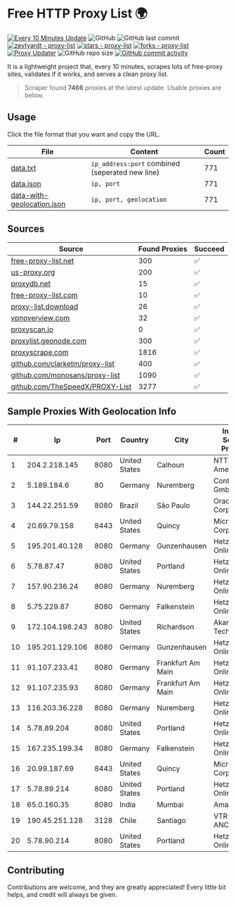 
# Free HTTP Proxy List 🌍

[![Every 10 Minutes Update](https://github.com/mertguvencli/http-proxy-list/actions/workflows/main.yml/badge.svg?branch=main)](https://github.com/mertguvencli/http-proxy-list/actions/workflows/main.yml)
![GitHub](https://img.shields.io/github/license/mertguvencli/http-proxy-list)
![GitHub last commit](https://img.shields.io/github/last-commit/mertguvencli/http-proxy-list)
[![zevtyardt - proxy-list](https://img.shields.io/static/v1?label=zevtyardt&message=proxy-list&color=blue&logo=github)](https://github.com/zevtyardt/proxy-list "Go to GitHub repo")
[![stars - proxy-list](https://img.shields.io/github/stars/zevtyardt/proxy-list?style=social)](https://github.com/zevtyardt/proxy-list)
[![forks - proxy-list](https://img.shields.io/github/forks/zevtyardt/proxy-list?style=social)](https://github.com/zevtyardt/proxy-list)
[![Proxy Updater](https://github.com/zevtyardt/proxy-list/workflows/Proxy%20Updater/badge.svg)](https://github.com/zevtyardt/proxy-list/actions?query=workflow:"Proxy+Updater")
![GitHub repo size](https://img.shields.io/github/repo-size/zevtyardt/proxy-list)
[![GitHub commit activity](https://img.shields.io/github/commit-activity/m/zevtyardt/proxy-list?logo=commits)](https://github.com/zevtyardt/proxy-list/commits/main)

It is a lightweight project that, every 10 minutes, scrapes lots of free-proxy sites, validates if it works, and serves a clean proxy list.

> Scraper found **7466** proxies at the latest update. Usable proxies are below.

## Usage

Click the file format that you want and copy the URL.

|File|Content|Count|
|----|-------|-----|
|[data.txt](https://raw.githubusercontent.com/mertguvencli/http-proxy-list/main/proxy-list/data.txt)|`ip_address:port` combined (seperated new line)|771|
|[data.json](https://raw.githubusercontent.com/mertguvencli/http-proxy-list/main/proxy-list/data.json)|`ip, port`|771|
|[data-with-geolocation.json](https://raw.githubusercontent.com/mertguvencli/http-proxy-list/main/proxy-list/data-with-geolocation.json)|`ip, port, geolocation`|771|

## Sources

|Source|Found Proxies|Succeed|
|------|-------------|-------|
|[free-proxy-list.net](https://free-proxy-list.net)|300|✅|
|[us-proxy.org](https://www.us-proxy.org)|200|✅|
|[proxydb.net](http://proxydb.net)|15|✅|
|[free-proxy-list.com](https://free-proxy-list.com/?page=&port=&type%5B%5D=http&type%5B%5D=https&up_time=0&search=Search)|10|✅|
|[proxy-list.download](https://www.proxy-list.download/HTTP)|26|✅|
|[vpnoverview.com](https://vpnoverview.com/privacy/anonymous-browsing/free-proxy-servers)|32|✅|
|[proxyscan.io](https://www.proxyscan.io)|0|✅|
|[proxylist.geonode.com](https://proxylist.geonode.com/api/proxy-list?limit=300&page=1&sort_by=lastChecked&sort_type=desc&protocols=http,https)|300|✅|
|[proxyscrape.com](https://api.proxyscrape.com/v2/?request=displayproxies&protocol=http&timeout=10000&country=all&ssl=all&anonymity=all)|1816|✅|
|[github.com/clarketm/proxy-list](https://raw.githubusercontent.com/clarketm/proxy-list/master/proxy-list-raw.txt)|400|✅|
|[github.com/monosans/proxy-list](https://raw.githubusercontent.com/monosans/proxy-list/main/proxies/http.txt)|1090|✅|
|[github.com/TheSpeedX/PROXY-List](https://raw.githubusercontent.com/TheSpeedX/PROXY-List/master/http.txt)|3277|✅|


## Sample Proxies With Geolocation Info

|#|Ip|Port|Country|City|Internet Service Provider|
|-|--|----|-------|----|-------------------------|
|1|204.2.218.145|8080|United States|Calhoun|NTT America, Inc.|
|2|5.189.184.6|80|Germany|Nuremberg|Contabo GmbH|
|3|144.22.251.59|8080|Brazil|São Paulo|Oracle Corporation|
|4|20.69.79.158|8443|United States|Quincy|Microsoft Corporation|
|5|195.201.40.128|8080|Germany|Gunzenhausen|Hetzner Online GmbH|
|6|5.78.87.47|8080|United States|Portland|Hetzner Online GmbH|
|7|157.90.236.24|8080|Germany|Nuremberg|Hetzner Online GmbH|
|8|5.75.229.87|8080|Germany|Falkenstein|Hetzner Online GmbH|
|9|172.104.198.243|8080|United States|Richardson|Akamai Technologies|
|10|195.201.129.106|8080|Germany|Gunzenhausen|Hetzner Online GmbH|
|11|91.107.233.41|8080|Germany|Frankfurt Am Main|Hetzner Online AG|
|12|91.107.235.93|8080|Germany|Frankfurt Am Main|Hetzner Online AG|
|13|116.203.36.228|8080|Germany|Nuremberg|Hetzner Online GmbH|
|14|5.78.89.204|8080|United States|Portland|Hetzner Online GmbH|
|15|167.235.199.34|8080|Germany|Falkenstein|Hetzner Online GmbH|
|16|20.99.187.69|8443|United States|Quincy|Microsoft Corporation|
|17|5.78.89.214|8080|United States|Portland|Hetzner Online GmbH|
|18|65.0.160.35|8080|India|Mumbai|Amazon.com|
|19|190.45.251.128|3128|Chile|Santiago|VTR BANDA ANCHA S.A.|
|20|5.78.90.214|8080|United States|Portland|Hetzner Online GmbH|



## Contributing

Contributions are welcome, and they are greatly appreciated! Every
little bit helps, and credit will always be given.

